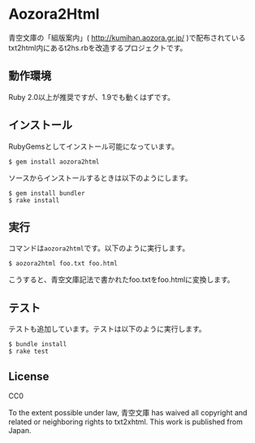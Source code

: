 # Aozora2Html

青空文庫の「組版案内」( http://kumihan.aozora.gr.jp/ )で配布されているtxt2html内にあるt2hs.rbを改造するプロジェクトです。

## 動作環境

Ruby 2.0以上が推奨ですが、1.9でも動くはずです。

## インストール

RubyGemsとしてインストール可能になっています。

```
$ gem install aozora2html
```

ソースからインストールするときは以下のようにします。

```
$ gem install bundler
$ rake install
```

## 実行

コマンドは`aozora2html`です。以下のように実行します。

```
$ aozora2html foo.txt foo.html
```

こうすると、青空文庫記法で書かれたfoo.txtをfoo.htmlに変換します。

## テスト

テストも追加しています。テストは以下のように実行します。

```
$ bundle install
$ rake test
```

## License

CC0

To the extent possible under law, 青空文庫 has waived all copyright and related or neighboring rights to txt2xhtml. This work is published from Japan.
